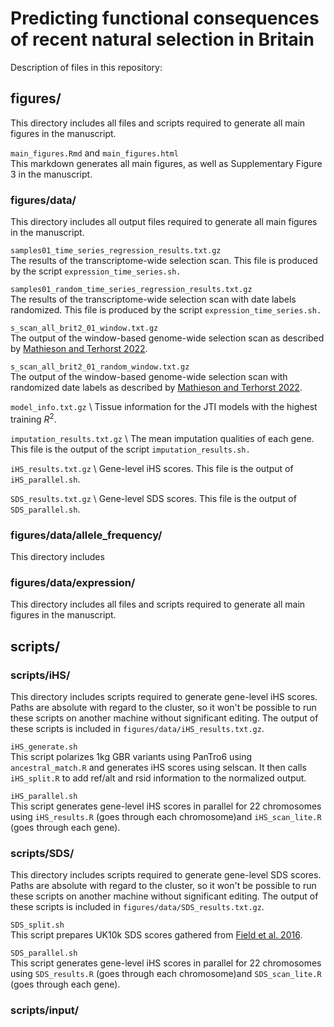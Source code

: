# Predicting functional consequences of recent natural selection in Britain 

Description of files in this repository:

## figures/

This directory includes all files and scripts required to generate all main figures in the manuscript. 

`main_figures.Rmd` and `main_figures.html` \
This markdown generates all main figures, as well as Supplementary Figure 3 in the manuscript. 

### figures/data/

This directory includes all output files required to generate all main figures in the manuscript. 

`samples01_time_series_regression_results.txt.gz` \
The results of the transcriptome-wide selection scan. This file is produced by the script `expression_time_series.sh.`

`samples01_random_time_series_regression_results.txt.gz` \
The results of the transcriptome-wide selection scan with date labels randomized. This file is produced by the script `expression_time_series.sh.`

`s_scan_all_brit2_01_window.txt.gz` \
The output of the window-based genome-wide selection scan as described by [Mathieson and Terhorst 2022](https://genome.cshlp.org/content/32/11-12/2057). 

`s_scan_all_brit2_01_random_window.txt.gz` \
The output of the window-based genome-wide selection scan with randomized date labels as described by [Mathieson and Terhorst 2022](https://genome.cshlp.org/content/32/11-12/2057). 

`model_info.txt.gz` \ 
Tissue information for the JTI models with the highest training $R^2$. 

`imputation_results.txt.gz` \ 
The mean imputation qualities of each gene. This file is the output of the script `imputation_results.sh.` 

`iHS_results.txt.gz` \ 
Gene-level iHS scores. This file is the output of `iHS_parallel.sh`.

`SDS_results.txt.gz` \ 
Gene-level SDS scores. This file is the output of `SDS_parallel.sh`.

### figures/data/allele_frequency/
This directory includes 


### figures/data/expression/
This directory includes all files and scripts required to generate all main figures in the manuscript. 


## scripts/

### scripts/iHS/

This directory includes scripts required to generate gene-level iHS scores. Paths are absolute with regard to the cluster, so it won't be possible to run these scripts on another machine without significant editing. The output of these scripts is included in `figures/data/iHS_results.txt.gz`. 

`iHS_generate.sh` \
This script polarizes 1kg GBR variants using PanTro6 using `ancestral_match.R` and generates iHS scores using selscan. It then calls `iHS_split.R` to add ref/alt and rsid information to the normalized output. 

`iHS_parallel.sh` \
This script generates gene-level iHS scores in parallel for 22 chromosomes using `iHS_results.R` (goes through each chromosome)and `iHS_scan_lite.R` (goes through each gene).

### scripts/SDS/

This directory includes scripts required to generate gene-level SDS scores. Paths are absolute with regard to the cluster, so it won't be possible to run these scripts on another machine without significant editing. The output of these scripts is included in `figures/data/SDS_results.txt.gz`. 

`SDS_split.sh` \
This script prepares UK10k SDS scores gathered from [Field et al. 2016](https://www.science.org/doi/10.1126/science.aag0776?url_ver=Z39.88-2003&rfr_id=ori:rid:crossref.org&rfr_dat=cr_pub%20%200pubmed). 

`SDS_parallel.sh` \
This script generates gene-level iHS scores in parallel for 22 chromosomes using `SDS_results.R` (goes through each chromosome)and `SDS_scan_lite.R` (goes through each gene).

### scripts/input/